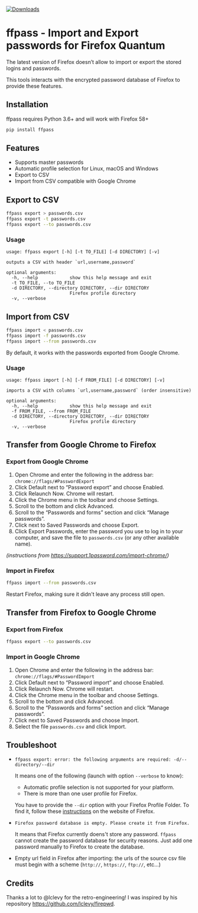[![Downloads](https://pepy.tech/badge/ffpass)](https://pepy.tech/project/ffpass)

# ffpass - Import and Export passwords for Firefox Quantum

The latest version of Firefox doesn’t allow to import or export the
stored logins and passwords.

This tools interacts with the encrypted password database of Firefox to
provide these features.

## Installation

ffpass requires Python 3.6+ and will work with Firefox 58+

``` bash
pip install ffpass
```

## Features

  - Supports master passwords
  - Automatic profile selection for Linux, macOS and Windows
  - Export to CSV
  - Import from CSV compatible with Google Chrome

## Export to CSV

``` bash
ffpass export > passwords.csv
ffpass export -t passwords.csv
ffpass export --to passwords.csv
```

### Usage

    usage: ffpass export [-h] [-t TO_FILE] [-d DIRECTORY] [-v]
    
    outputs a CSV with header `url,username,password`
    
    optional arguments:
      -h, --help            show this help message and exit
      -t TO_FILE, --to TO_FILE
      -d DIRECTORY, --directory DIRECTORY, --dir DIRECTORY
                            Firefox profile directory
      -v, --verbose

## Import from CSV

``` bash
ffpass import < passwords.csv
ffpass import -f passwords.csv
ffpass import --from passwords.csv
```

By default, it works with the passwords exported from Google Chrome.

### Usage

    usage: ffpass import [-h] [-f FROM_FILE] [-d DIRECTORY] [-v]
    
    imports a CSV with columns `url,username,password` (order insensitive)
    
    optional arguments:
      -h, --help            show this help message and exit
      -f FROM_FILE, --from FROM_FILE
      -d DIRECTORY, --directory DIRECTORY, --dir DIRECTORY
                            Firefox profile directory
      -v, --verbose

## Transfer from Google Chrome to Firefox

### Export from Google Chrome

1.  Open Chrome and enter the following in the address bar:
    `chrome://flags/#PasswordExport`
2.  Click Default next to “Password export” and choose Enabled.
3.  Click Relaunch Now. Chrome will restart.
4.  Click the Chrome menu <i class="fa fa-ellipsis-v"></i> in the
    toolbar and choose Settings.
5.  Scroll to the bottom and click Advanced.
6.  Scroll to the “Passwords and forms” section and click “Manage
    passwords”.
7.  Click <i class="fa fa-ellipsis-v"></i> next to Saved Passwords and
    choose Export.
8.  Click Export Passwords, enter the password you use to log in to your
    computer, and save the file to `passwords.csv` (or any other
    available name).

*(instructions from <https://support.1password.com/import-chrome/>)*

### Import in Firefox

``` bash
ffpass import --from passwords.csv
```

Restart Firefox, making sure it didn't leave any process still open.


## Transfer from Firefox to Google Chrome

### Export from Firefox

``` bash
ffpass export --to passwords.csv
```

### Import in Google Chrome

1.  Open Chrome and enter the following in the address bar:
    `chrome://flags/#PasswordImport`
2.  Click Default next to “Password import” and choose Enabled.
3.  Click Relaunch Now. Chrome will restart.
4.  Click the Chrome menu <i class="fa fa-ellipsis-v"></i> in the
    toolbar and choose Settings.
5.  Scroll to the bottom and click Advanced.
6.  Scroll to the “Passwords and forms” section and click “Manage
    passwords”.
7.  Click <i class="fa fa-ellipsis-v"></i> next to Saved Passwords and
    choose Import.
8.  Select the file `passwords.csv` and click Import.

## Troubleshoot

  - `ffpass export: error: the following arguments are required:
    -d/--directory/--dir`
    
    It means one of the following (launch with option `--verbose` to
    know):
    
      - Automatic profile selection is not supported for your platform.
      - There is more than one user profile for Firefox.
    
    You have to provide the `--dir` option with your Firefox Profile
    Folder. To find it, follow these
    [instructions](https://support.mozilla.org/en-US/kb/profiles-where-firefox-stores-user-data#w_how-do-i-find-my-profile)
    on the website of Firefox.

  - `Firefox password database is empty. Please create it from Firefox.`
    
    It means that Firefox currently doens't store any password. `ffpass`
    cannot create the password database for security reasons. Just add
    one password manually to Firefox to create the database.

  - Empty url field in Firefox after importing: the urls of the source
    csv file must begin with a scheme (`http://`, `https://`, `ftp://`,
    etc…)

## Credits

Thanks a lot to @lclevy for the retro-engineering\! I was inspired by
his repository <https://github.com/lclevy/firepwd>.
